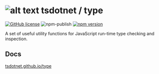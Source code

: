 # ![alt text](https://avatars1.githubusercontent.com/u/64487547?s=30 "tsdotnet") tsdotnet / type

[![GitHub license](https://img.shields.io/badge/license-MIT-blue.svg?style=flat-square)](https://github.com/tsdotnet/type/blob/master/LICENSE)
![npm-publish](https://github.com/tsdotnet/type/workflows/npm-publish/badge.svg)
[![npm version](https://img.shields.io/npm/v/@tsdotnet/type.svg?style=flat-square)](https://www.npmjs.com/package/@tsdotnet/type)

A set of useful utility functions for JavaScript run-time type checking and inspection.

## Docs

[tsdotnet.github.io/type](https://tsdotnet.github.io/type/modules/_type_.type.html)
